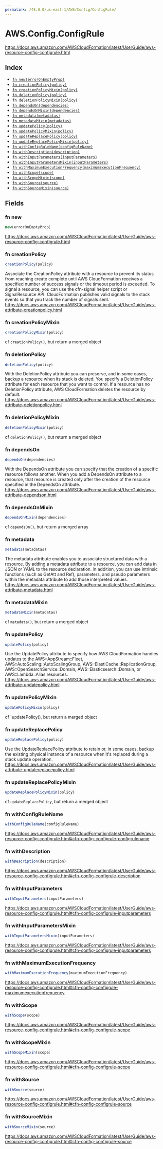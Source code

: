 ```yaml
---
permalink: /48.0.0/us-east-1/AWS/Config/ConfigRule/
---
```


# AWS.Config.ConfigRule

https://docs.aws.amazon.com/AWSCloudFormation/latest/UserGuide/aws-resource-config-configrule.html

## Index

* [`fn new(errorOnEmptyProp)`](#fn-new)
* [`fn creationPolicy(policy)`](#fn-creationpolicy)
* [`fn creationPolicyMixin(policy)`](#fn-creationpolicymixin)
* [`fn deletionPolicy(policy)`](#fn-deletionpolicy)
* [`fn deletionPolicyMixin(policy)`](#fn-deletionpolicymixin)
* [`fn dependsOn(dependencies)`](#fn-dependson)
* [`fn dependsOnMixin(dependencies)`](#fn-dependsonmixin)
* [`fn metadata(metadatas)`](#fn-metadata)
* [`fn metadataMixin(metadatas)`](#fn-metadatamixin)
* [`fn updatePolicy(policy)`](#fn-updatepolicy)
* [`fn updatePolicyMixin(policy)`](#fn-updatepolicymixin)
* [`fn updateReplacePolicy(policy)`](#fn-updatereplacepolicy)
* [`fn updateReplacePolicyMixin(policy)`](#fn-updatereplacepolicymixin)
* [`fn withConfigRuleName(configRuleName)`](#fn-withconfigrulename)
* [`fn withDescription(description)`](#fn-withdescription)
* [`fn withInputParameters(inputParameters)`](#fn-withinputparameters)
* [`fn withInputParametersMixin(inputParameters)`](#fn-withinputparametersmixin)
* [`fn withMaximumExecutionFrequency(maximumExecutionFrequency)`](#fn-withmaximumexecutionfrequency)
* [`fn withScope(scope)`](#fn-withscope)
* [`fn withScopeMixin(scope)`](#fn-withscopemixin)
* [`fn withSource(source)`](#fn-withsource)
* [`fn withSourceMixin(source)`](#fn-withsourcemixin)

## Fields

### fn new

```ts
new(errorOnEmptyProp)
```

https://docs.aws.amazon.com/AWSCloudFormation/latest/UserGuide/aws-resource-config-configrule.html

### fn creationPolicy

```ts
creationPolicy(policy)
```

Associate the CreationPolicy attribute with a resource to prevent its status from reaching create complete until AWS CloudFormation receives a specified number of success signals or the timeout period is exceeded. To signal a resource, you can use the cfn-signal helper script or SignalResource API. CloudFormation publishes valid signals to the stack events so that you track the number of signals sent. 
https://docs.aws.amazon.com/AWSCloudFormation/latest/UserGuide/aws-attribute-creationpolicy.html

### fn creationPolicyMixin

```ts
creationPolicyMixin(policy)
```

cf `creationPolicy()`, but return a merged object

### fn deletionPolicy

```ts
deletionPolicy(policy)
```

With the DeletionPolicy attribute you can preserve, and in some cases, backup a resource when its stack is deleted. You specify a DeletionPolicy attribute for each resource that you want to control. If a resource has no DeletionPolicy attribute, AWS CloudFormation deletes the resource by default. 
https://docs.aws.amazon.com/AWSCloudFormation/latest/UserGuide/aws-attribute-deletionpolicy.html

### fn deletionPolicyMixin

```ts
deletionPolicyMixin(policy)
```

cf `deletionPolicy()`, but return a merged object

### fn dependsOn

```ts
dependsOn(dependencies)
```

With the DependsOn attribute you can specify that the creation of a specific resource follows another. When you add a DependsOn attribute to a resource, that resource is created only after the creation of the resource specified in the DependsOn attribute. 
https://docs.aws.amazon.com/AWSCloudFormation/latest/UserGuide/aws-attribute-dependson.html

### fn dependsOnMixin

```ts
dependsOnMixin(dependencies)
```

cf `dependsOn()`, but return a merged array

### fn metadata

```ts
metadata(metadatas)
```

The metadata attribute enables you to associate structured data with a resource. By adding a metadata attribute to a resource, you can add data in JSON or YAML to the resource declaration. In addition, you can use intrinsic functions (such as GetAtt and Ref), parameters, and pseudo parameters within the metadata attribute to add those interpreted values. 
https://docs.aws.amazon.com/AWSCloudFormation/latest/UserGuide/aws-attribute-metadata.html

### fn metadataMixin

```ts
metadataMixin(metadatas)
```

cf `metadata()`, but return a merged object

### fn updatePolicy

```ts
updatePolicy(policy)
```

Use the UpdatePolicy attribute to specify how AWS CloudFormation handles updates to the AWS::AppStream::Fleet, AWS::AutoScaling::AutoScalingGroup, AWS::ElastiCache::ReplicationGroup, AWS::OpenSearchService::Domain, AWS::Elasticsearch::Domain, or AWS::Lambda::Alias resources. 
https://docs.aws.amazon.com/AWSCloudFormation/latest/UserGuide/aws-attribute-updatepolicy.html

### fn updatePolicyMixin

```ts
updatePolicyMixin(policy)
```

cf `updatePolicy(), but return a merged object

### fn updateReplacePolicy

```ts
updateReplacePolicy(policy)
```

Use the UpdateReplacePolicy attribute to retain or, in some cases, backup the existing physical instance of a resource when it's replaced during a stack update operation. 
https://docs.aws.amazon.com/AWSCloudFormation/latest/UserGuide/aws-attribute-updatereplacepolicy.html

### fn updateReplacePolicyMixin

```ts
updateReplacePolicyMixin(policy)
```

cf `updateReplacePolicy`, but return a merged object

### fn withConfigRuleName

```ts
withConfigRuleName(configRuleName)
```

https://docs.aws.amazon.com/AWSCloudFormation/latest/UserGuide/aws-resource-config-configrule.html#cfn-config-configrule-configrulename

### fn withDescription

```ts
withDescription(description)
```

https://docs.aws.amazon.com/AWSCloudFormation/latest/UserGuide/aws-resource-config-configrule.html#cfn-config-configrule-description

### fn withInputParameters

```ts
withInputParameters(inputParameters)
```

https://docs.aws.amazon.com/AWSCloudFormation/latest/UserGuide/aws-resource-config-configrule.html#cfn-config-configrule-inputparameters

### fn withInputParametersMixin

```ts
withInputParametersMixin(inputParameters)
```

https://docs.aws.amazon.com/AWSCloudFormation/latest/UserGuide/aws-resource-config-configrule.html#cfn-config-configrule-inputparameters

### fn withMaximumExecutionFrequency

```ts
withMaximumExecutionFrequency(maximumExecutionFrequency)
```

https://docs.aws.amazon.com/AWSCloudFormation/latest/UserGuide/aws-resource-config-configrule.html#cfn-config-configrule-maximumexecutionfrequency

### fn withScope

```ts
withScope(scope)
```

https://docs.aws.amazon.com/AWSCloudFormation/latest/UserGuide/aws-resource-config-configrule.html#cfn-config-configrule-scope

### fn withScopeMixin

```ts
withScopeMixin(scope)
```

https://docs.aws.amazon.com/AWSCloudFormation/latest/UserGuide/aws-resource-config-configrule.html#cfn-config-configrule-scope

### fn withSource

```ts
withSource(source)
```

https://docs.aws.amazon.com/AWSCloudFormation/latest/UserGuide/aws-resource-config-configrule.html#cfn-config-configrule-source

### fn withSourceMixin

```ts
withSourceMixin(source)
```

https://docs.aws.amazon.com/AWSCloudFormation/latest/UserGuide/aws-resource-config-configrule.html#cfn-config-configrule-source